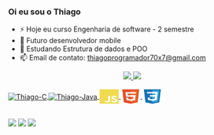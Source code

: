 ### Oi eu sou o Thiago

- ⚡ Hoje eu curso Engenharia de software - 2 semestre
- 🔭 Futuro desenvolvedor mobile
- 🌱 Estudando Estrutura de dados e POO
- 📫 Email de contato: thiagoprogramador70x7@gmail.com

<div max-heigth="180em" align="center">
  <a href="https://github.com/Thiago-Develooper">
  <img height="180em" src="https://github-readme-stats.vercel.app/api?username=Thiago-Develooper&show_icons=true&theme=dracula&include_all_commits=true&count_private=true"/>
  <img float: right; height="180em" src="https://github-readme-stats.vercel.app/api/top-langs/?username=Thiago-Develooper&layout=compact&langs_count=7&theme=dracula"/>
</div>

<div style="display: inline_block"><br>
  <img align="center" alt="Thiago-C" height="30" width="40" src="https://cdn.jsdelivr.net/gh/devicons/devicon/icons/c/c-original.svg">
  <img align="center" alt="Thiago-Java" height="30" width="40" src="https://cdn.jsdelivr.net/gh/devicons/devicon/icons/java/java-original.svg">
  <img align="center" alt="Thiago-Js" height="30" width="40" src="https://raw.githubusercontent.com/devicons/devicon/master/icons/javascript/javascript-plain.svg">
  <img align="center" alt="Thiago-HTML" height="30" width="40" src="https://raw.githubusercontent.com/devicons/devicon/master/icons/html5/html5-original.svg">
  <img align="center" alt="Thiago-CSS" height="30" width="40" src="https://raw.githubusercontent.com/devicons/devicon/master/icons/css3/css3-original.svg">      
</div>

##

<div> 
  <a href = "mailto:thiagoprogramador70x7@gmail.com"><img src="https://img.shields.io/badge/-Gmail-%23333?style=for-the-badge&logo=gmail&logoColor=white" target="_blank"></a>
  <a href="https://www.linkedin.com/in/thiago-pereira-de-menezes-027115251/" target="_blank"><img src="https://img.shields.io/badge/-LinkedIn-%230077B5?style=for-the-badge&logo=linkedin&logoColor=white" target="_blank"></a> 
    <a href="https://instagram.com" target="_blank"><img src="https://img.shields.io/badge/-Instagram-%23E4405F?style=for-the-badge&logo=instagram&logoColor=white" target="_blank"></a> 
</div>
